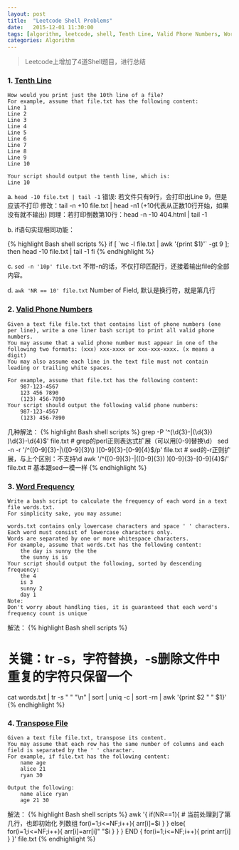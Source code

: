 ```yaml
---
layout: post
title:  "Leetcode Shell Problems"
date:   2015-12-01 11:30:00
tags: [algorithm, leetcode, shell, Tenth Line, Valid Phone Numbers, Word Frequency, Transpose File]
categories: Algorithm
---
```


> Leetcode上增加了4道Shell题目，进行总结

### 1. [Tenth Line](https://leetcode.com/problems/tenth-line/)
```
How would you print just the 10th line of a file?
For example, assume that file.txt has the following content:
Line 1
Line 2
Line 3
Line 4
Line 5
Line 6
Line 7
Line 8
Line 9
Line 10

Your script should output the tenth line, which is:
Line 10
```
a. `head -10 file.txt | tail -1`
   错误: 若文件只有9行，会打印出Line 9，但是应该不打印
   修改：tail -n +10 file.txt | head -n1 (+10代表从正数10行开始，如果没有就不输出)
   同理：若打印倒数第10行：head -n -10 404.html | tail -1

b. if语句实现相同功能：

{% highlight Bash shell scripts %}
if [ \`wc -l file.txt | awk '{print $1}'\` -gt 9 ]; then
	head -10 file.txt | tail -1
fi
{% endhighlight %}

c. `sed -n '10p' file.txt`
不带-n的话，不仅打印匹配行，还接着输出file的全部内容。

d. `awk 'NR == 10' file.txt` Number of Field, 默认是换行符，就是第几行

### 2. [Valid Phone Numbers](https://leetcode.com/problems/valid-phone-numbers/)
```
Given a text file file.txt that contains list of phone numbers (one per line), write a one liner bash script to print all valid phone numbers.
You may assume that a valid phone number must appear in one of the following two formats: (xxx) xxx-xxxx or xxx-xxx-xxxx. (x means a digit)
You may also assume each line in the text file must not contain leading or trailing white spaces.

For example, assume that file.txt has the following content:
	987-123-4567
	123 456 7890
	(123) 456-7890
Your script should output the following valid phone numbers:
	987-123-4567
	(123) 456-7890
```
几种解法：
{% highlight Bash shell scripts %}
grep -P '^(\d{3}-|\(\d{3}\) )\d{3}-\d{4}$' file.txt  # grep的perl正则表达式扩展（可以用[0-9]替换\d）
sed -n -r '/^([0-9]{3}-|\([0-9]{3}\) )[0-9]{3}-[0-9]{4}$/p' file.txt  # sed的-r正则扩展，与上个区别：不支持\d
awk '/^([0-9]{3}-|\([0-9]{3}\) )[0-9]{3}-[0-9]{4}$/' file.txt  # 基本跟sed一模一样
{% endhighlight %}

### 3. [Word Frequency](https://leetcode.com/problems/word-frequency/)
```
Write a bash script to calculate the frequency of each word in a text file words.txt.
For simplicity sake, you may assume:

words.txt contains only lowercase characters and space ' ' characters.
Each word must consist of lowercase characters only.
Words are separated by one or more whitespace characters.
For example, assume that words.txt has the following content:
	the day is sunny the the
	the sunny is is
Your script should output the following, sorted by descending frequency:
	the 4
	is 3
	sunny 2
	day 1
Note:
Don't worry about handling ties, it is guaranteed that each word's frequency count is unique
```
解法：
{% highlight Bash shell scripts %}
# 关键：tr -s，字符替换，-s删除文件中重复的字符只保留一个
cat words.txt | tr -s " " "\n" | sort | uniq -c | sort -rn | awk '{print $2 " " $1}'
{% endhighlight %}

### 4. [Transpose File](https://leetcode.com/problems/transpose-file/)
```
Given a text file file.txt, transpose its content.
You may assume that each row has the same number of columns and each field is separated by the ' ' character.
For example, if file.txt has the following content:
	name age
	alice 21
	ryan 30

Output the following:
	name alice ryan
	age 21 30
```
解法：
{% highlight Bash shell scripts %}
awk '{ 
    if(NR==1){    # 当前处理到了第几行，也即初始化 列数组
        for(i=1;i<=NF;i++){
            arr[i]=$i
        }
    } 
    else{
        for(i=1;i<=NF;i++){
            arr[i]=arr[i]" "$i
        }
    } 
} 
END {
    for(i=1;i<=NF;i++){
        print arr[i]
    }
}' file.txt
{% endhighlight %}
